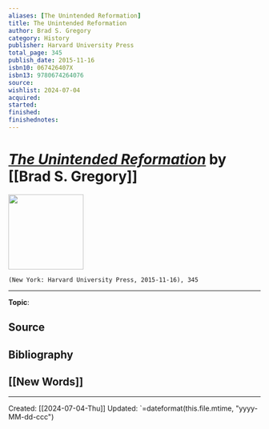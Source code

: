 ```yaml
---
aliases: [The Unintended Reformation]
title: The Unintended Reformation
author: Brad S. Gregory
category: History
publisher: Harvard University Press
total_page: 345
publish_date: 2015-11-16
isbn10: 067426407X
isbn13: 9780674264076
source: 
wishlist: 2024-07-04
acquired: 
started: 
finished: 
finishednotes: 
---
```

# *[The Unintended Reformation]()* by [[Brad S. Gregory]]

<img src="http://books.google.com/books/content?id=k1gwEAAAQBAJ&printsec=frontcover&img=1&zoom=1&edge=curl&source=gbs_api" width=150>

`(New York: Harvard University Press, 2015-11-16), 345`



--- 
**Topic**: 

**Source**
- 

**Bibliography**
- 
 
**[[New Words]]**
- 

---
Created: [[2024-07-04-Thu]]
Updated: `=dateformat(this.file.mtime, "yyyy-MM-dd-ccc")